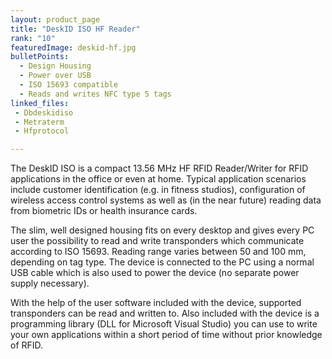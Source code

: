 ```yaml
---
layout: product_page
title: "DeskID ISO HF Reader"
rank: "10"
featuredImage: deskid-hf.jpg
bulletPoints:
  - Design Housing
  - Power over USB
  - ISO 15693 compatible
  - Reads and writes NFC type 5 tags
linked_files:
 - Dbdeskidiso
 - Metraterm
 - Hfprotocol

---
```

The DeskID ISO is a compact 13.56 MHz HF RFID Reader/Writer for RFID applications in the office or even at home. Typical application scenarios include customer identification (e.g. in fitness studios), configuration of wireless access control systems as well as (in the near future) reading data from biometric IDs or health insurance cards.

The slim, well designed housing fits on every desktop and gives every PC user the possibility to read and write transponders which communicate according to ISO 15693. Reading range varies between 50 and 100 mm, depending on tag type. The device is connected to the PC using a normal USB cable which is also used to power the device (no separate power supply necessary).

With the help of the user software included with the device, supported transponders can be read and written to. Also included with the device is a programming library (DLL for Microsoft Visual Studio) you can use to write your own applications within a short period of time without prior knowledge of RFID.
